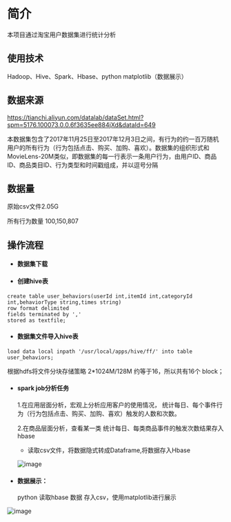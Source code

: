 # 简介
本项目通过淘宝用户数据集进行统计分析

## 使用技术
Hadoop、Hive、Spark、Hbase、python matplotlib（数据展示）

## 数据来源
https://tianchi.aliyun.com/datalab/dataSet.html?spm=5176.100073.0.0.6f3635ee884jXd&dataId=649

本数据集包含了2017年11月25日至2017年12月3日之间，有行为的约一百万随机用户的所有行为（行为包括点击、购买、加购、喜欢）。数据集的组织形式和MovieLens-20M类似，即数据集的每一行表示一条用户行为，由用户ID、商品ID、商品类目ID、行为类型和时间戳组成，并以逗号分隔

## 数据量
原始csv文件2.05G

所有行为数量 100,150,807

## 操作流程
- ####  数据集下载

- ####  创建hive表
```
create table user_behaviors(userId int,itemId int,categoryId int,behaviorType string,times string)
row format delimited
fields terminated by ','
stored as textfile;
```
- ####  数据集文件导入hive表
```
load data local inpath '/usr/local/apps/hive/ff/' into table user_behaviors;
```

根据hdfs将文件分块存储策略 2*1024M/128M 约等于16，所以共有16个 block；

- ####  spark job分析任务
  
  1.在应用层面分析，宏观上分析应用客户的使用情况， 统计每日、每个事件行为（行为包括点击、购买、加购、喜欢）触发的人数和次数。
 
  2.在商品层面分析，查看某一类 统计每日、每类商品事件的触发次数结果存入hbase

  - 读取csv文件，将数据隐式转成Dataframe,将数据存入Hbase
  
  
  
  ![image](https://github.com/JiyangM/Taobao-user-behavior/blob/master/image/euev.png)
  
  
- #### 数据展示：
  
  python 读取hbase 数据 存入csv，使用matplotlib进行展示
 
 ![image](https://github.com/JiyangM/Taobao-user-behavior/blob/master/image/top10category.png)
